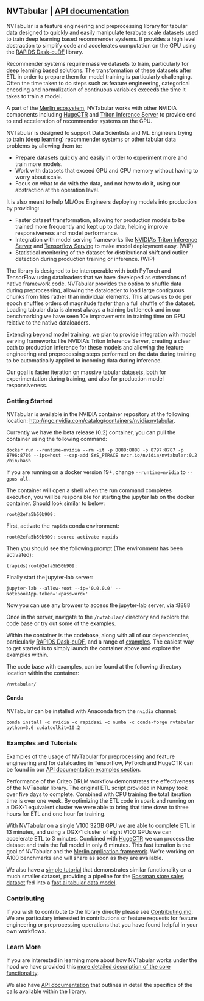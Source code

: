 ## NVTabular | [API documentation](https://nvidia.github.io/NVTabular/main/index.html)


NVTabular is a feature engineering and preprocessing library for tabular data designed to quickly and easily manipulate terabyte scale datasets used to train deep learning based recommender systems. It provides a high level abstraction to simplify code and accelerates computation on the GPU using the [RAPIDS Dask-cuDF](https://github.com/rapidsai/dask-cuda) library.

Recommender systems require massive datasets to train, particularly for deep learning based solutions. The transformation of these datasets after ETL in order to prepare them for model training is particularly challenging. Often the time taken to do steps such as feature engineering, categorical encoding and normalization of continuous variables exceeds the time it takes to train a model.

A part of the [Merlin ecosystem](https://developer.nvidia.com/nvidia-merlin), NVTabular works with other NVIDIA components including [HugeCTR](https://github.com/NVIDIA/HugeCTR) and [Triton Inference Server](https://github.com/NVIDIA/tensorrt-inference-server) to provide end to end acceleration of recommender systems on the GPU.

NVTabular is designed to support Data Scientists and ML Engineers trying to train (deep learning) recommender systems or other tabular data problems by allowing them to:

* Prepare datasets quickly and easily in order to experiment more and train more models.
* Work with datasets that exceed GPU and CPU memory without having to worry about scale.
* Focus on what to do with the data, and not how to do it, using our abstraction at the operation level.

It is also meant to help ML/Ops Engineers deploying models into production by providing:

* Faster dataset transformation, allowing for production models to be trained more frequently and kept up to date, helping improve responsiveness and model performance.
* Integration with model serving frameworks like [NVIDIA’s Triton Inference Server](https://github.com/NVIDIA/tensorrt-inference-server) and [Tensorflow Serving](https://github.com/tensorflow/serving) to make model deployment easy. (WIP)
* Statistical monitoring of the dataset for distributional shift and outlier detection during production training or inference. (WIP)

The library is designed to be interoperable with both PyTorch and TensorFlow using dataloaders that we have developed as extensions of native framework code. NVTabular provides the option to shuffle data during preprocessing, allowing the dataloader to load large contiguous chunks from files rather than individual elements. This allows us to do per epoch shuffles orders of magnitude faster than a full shuffle of the dataset.  Loading tabular data is almost always a training bottleneck and in our benchmarking we have seen 10x improvements in training time on GPU relative to the native dataloaders. 

Extending beyond model training, we plan to provide integration with model serving frameworks like NVIDIA’s Triton Inference Server, creating a clear path to production inference for these models and allowing the feature engineering and preprocessing steps performed on the data during training to be automatically applied to incoming data during inference.

Our goal is faster iteration on massive tabular datasets, both for experimentation during training, and also for production model responsiveness. 

### Getting Started
NVTabular is available in the NVIDIA container repository at the following location: http://ngc.nvidia.com/catalog/containers/nvidia:nvtabular.

Currently we have the beta release (0.2) container, you can pull the container using the following command:

```
docker run --runtime=nvidia --rm -it -p 8888:8888 -p 8797:8787 -p 8796:8786 --ipc=host --cap-add SYS_PTRACE nvcr.io/nvidia/nvtabular:0.2 /bin/bash
```

If you are running on a docker version 19+, change ```--runtime=nvidia``` to ```--gpus all```.

The container will open a shell when the run command completes execution, you will be responsible for starting the jupyter lab on the docker container.
Should look similar to below:
```
root@2efa5b50b909: 
```

First, activate the ```rapids``` conda environment:
```
root@2efa5b50b909: source activate rapids
```

Then you should see the following prompt (The environment has been activated):
```
(rapids)root@2efa5b50b909: 
```

Finally start the jupyter-lab server:
```
jupyter-lab --allow-root --ip='0.0.0.0' --NotebookApp.token='<password>'
```

Now you can use any browser to access the jupyter-lab server, via <MachineIP>:8888

Once in the server, navigate to the ```/nvtabular/``` directory and explore the code base or try out some of the examples. 


Within the container is the codebase, along with all of our dependencies, particularly [RAPIDS Dask-cuDF](https://github.com/rapidsai/dask-cuda), and a range of [examples](./examples). The easiest way to get started is to simply launch the container above and explore the examples within.

The code base with examples, can be found at the following directory location within the container:
```
/nvtabular/
```

#### Conda

NVTabular can be installed with Anaconda from the ```nvidia``` channel:

```
conda install -c nvidia -c rapidsai -c numba -c conda-forge nvtabular python=3.6 cudatoolkit=10.2
```

### Examples and Tutorials

Examples of the usage of NVTabular for preprocessing and feature engineering and for dataloading in Tensorflow, PyTorch and HugeCTR can be found in our [API documentation examples section](https://nvidia.github.io/NVTabular/main/examples/index.html).  

Performance of the Criteo DRLM workflow demonstrates the effectiveness of the NVTabular library. The original ETL script provided in Numpy took over five days to complete. Combined with CPU training the total iteration time is over one week. By optimizing the ETL code in spark and running on a DGX-1 equivalent cluster we were able to bring that time down to three hours for ETL and one hour for training.

With NVTabular on a single V100 32GB GPU we are able to complete ETL in 13 minutes, and using a DGX-1 cluster of eight V100 GPUs we can accelerate ETL to 3 minutes. Combined with [HugeCTR](http://www.github.com/NVIDIA/HugeCTR/) we can process the dataset and train the full model in only 6 minutes. This fast iteration is the goal of NVTabular and the [Merlin application framework](https://developer.nvidia.com/nvidia-merlin).  We're working on A100 benchmarks and will share as soon as they are available.

We also have a [simple tutorial](examples/rossmann-store-sales-example.ipynb) that demonstrates similar functionality on a much smaller dataset, providing a pipeline for the [Rossman store sales dataset](https://www.kaggle.com/c/rossmann-store-sales) fed into a [fast.ai tabular data model](https://docs.fast.ai/tabular.learner.html).

### Contributing

If you wish to contribute to the library directly please see [Contributing.md](./CONTRIBUTING.md). We are particulary interested in contributions or feature requests for feature engineering or preprocessing operations that you have found helpful in your own workflows.

### Learn More

If you are interested in learning more about how NVTabular works under the hood we have provided this [more detailed description of the core functionality](HowItWorks.md).

We also have [API documentation](https://nvidia.github.io/NVTabular/main/index.html) that outlines in detail the specifics of the calls available within the library.
